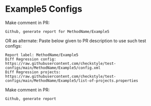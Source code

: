 # Example5 Configs
Make comment in PR:
```
Github, generate report for MethodName/Example5
```
OR as alternate:
Paste below given to PR description to use such test configs:
```
Report label: MethodName/Example5
Diff Regression config: https://raw.githubusercontent.com/checkstyle/test-configs/main/MethodName/Example5/config.xml
Diff Regression projects: https://raw.githubusercontent.com/checkstyle/test-configs/main/MethodName/Example5/list-of-projects.properties
```
Make comment in PR:
```
Github, generate report
```
